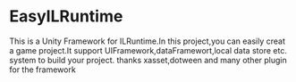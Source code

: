 # EasyILRuntime

This is a Unity Framework for ILRuntime.In this project,you can easily creat a game project.It support UIFramework,dataFramewort,local data store
etc. system to build your project.
thanks xasset,dotween and many other plugin for the framework
